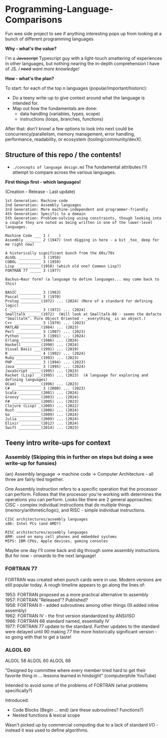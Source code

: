# Programming-Language-Comparisons
Fun wee side project to see if anything interesting pops up from looking at a bunch of different programming languages

**Why - what's the value?**

I'm a ~~Javascript~~ Typescript guy with a light-touch smattering of experiences in other languages, but nothing nearing the in-depth comprehension I have of JS. _I ~~need~~ want more knowledge!_

**How - what's the plan?**

To start: for each of the top n languages (popular/important/historic):
 - Do a teeny write-up to give context around what the language is intended for.
 - Map out how the fundamentals are done:
   - data handling (variables, types, scope)
   - instructions (loops, branches, functions)

After that: don't know! a few options to look into next could be concurrency/parallelism, memory management, error handling, performance, readability, or ecosystem (tooling/community/devX).

## Structure of this repo / the contents!

- `./concepts of language design.md` The fundamental attributes I'll attempt to compare across the various languages.

**First things first - which languages!**

(Creation - Release - Last update) 
```
1st Generation: Machine code
2nd Generation: Assembly languages
3rd Generation: More machine-independent and programmer-friendly
4th Generation: Specific to a domain
5th Generation: Problem-solving using constraints, though looking into a couple they are noted as being written in one of the lower-level languages.

Machine Code ___ 1 (    )
Assembly _______ 2 (1947) (not digging in here - a bit _too_ deep for me right now)

A historically significant bunch from the 60s/70s
ALGOL __________ 3 (1958)
COBOL __________ 3 (1959)  
Lisp ___________(1958) (which old one? Common Lisp?)
FORTRAN 77 _____ 3 (1977)

Backus–Naur form? (a language to define languages... may come back to this) 

BASIC __________ 3 (1963)  
Pascal _________ 3 (1970)  
Prolog _________(1972) ... (2024) (More of a standard for defining logic)
C ______________ 3 (1972) ... (2024)    
Smalltalk ______(1972)  (Will look at Smalltalk-80 - seems the defacto "Smalltalk". Pure Object Oriented - _everything_ is an object.)
C++ ____________ 3 (1979) ... (2023)  
MATLAB _________(1984) ... (2023)  
Perl ___________ 3 (1987) ... (2023)  
Python _________ 3 (1991) ... (2024)  
Erlang _________(1986) ... (2024)  
Haskell ________(1990) ... (2024)  
Visual Basic ___(1991) ... (2019)  
R ______________ 4 (1992) ... (2024)        
Ruby ___________(1993) ... (2023)      
PHP ____________ 3 (1994) ... (2023)    
Java ___________ 3 (1995) ... (2024)  
JavaScript _____(1995) ... (2023)  
Racket (Lisp) __(1995) ... (2023)  (A language for exploring and defining languages)
OCaml __________(1996) ... (2023)  
C# _____________ 3 (2000) ... (2023)  
Scala __________(2001) ... (2024)  
Groovy _________(2003) ... (2024)  
F# _____________(2005) ... (2023)  
Clojure (Lisp) _(2005) ... (2022)  
Rust ___________(2006) ... (2024)  
Go _____________(2009) ... (2024)  
Julia __________(2009) ... (2024)  
Elixir _________(2012) ... (2024)  
Swift __________(2014) ... (2023)  
```

## Teeny intro write-ups for context

### Assembly (Skipping this in further on steps but doing a wee write-up for funsies)

(an) Assembly language -> machine code -> Computer Architecture - all three are fairly tied together.

One Assembly instruction refers to a specific operation that the processor can perform. Follows that the processor you're working with determines the operations you can perform. Looks like there are 2 general approaches: CISC - complex individual instructions that do multiple things (memory/arithmetic/logic), and RISC - simple individual instructions.

```
CISC architectures/assembly languages
x86: Intel PCs (and AMD?)

RISC architectures/assembly languages
ARM: used on many cell phones and embedded systems
MIPS: IBM CPUs, Apple devices, gaming consoles
```

Maybe one day I'll come back and dig through some assembly instructions. But for now - onwards to the next language!

### FORTRAN 77

FORTRAN was created when punch cards were in use. Modern versions are still popular today. A rough timeline appears to go along the lines of:

1953: FORTRAN proposed as a more practical alternative to assembly  
1957: FORTRAN "Released"? Published?  
1958: FORTRAN II - added subroutines among other things (III added inline assembly)  
1962: FORTRAN IV - the first version standardized by ANSI/ISO  
1966: FORTRAN 66 standard named, essentially IV  
1977: FORTRAN 77 update to the standard. Further updates to the standard were delayed until 90 making 77 the more historically significant version - so going with that to get a taste!   

### ALGOL 60

ALGOL 58
ALGOL 60
ALGOL 68

"Designed by committee where every member tried hard to get their favorite thing in ... lessons learned in hindsight" (computerphile YouTube)

Intended to avoid some of the problems of FORTRAN (what problems specifically?)

Introduced:
 - Code Blocks (Begin ... end) (are these subroutines? Functions?)
 - Nested functions & lexical scope

Wasn't picked up by commercial computing due to a lack of standard I/O - instead it was used to define algorithms.

  
